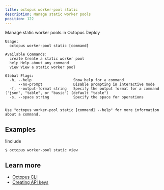 ```yaml
---
title: octopus worker-pool static
description: Manage static worker pools
position: 122
---
```


Manage static worker pools in Octopus Deploy


```text
Usage:
  octopus worker-pool static [command]

Available Commands:
  create Create a static worker pool
  help Help about any command
  view View a static worker pool

Global Flags:
  -h, --help                   Show help for a command
      --no-prompt              Disable prompting in interactive mode
  -f, --output-format string   Specify the output format for a command ("json", "table", or "basic") (default "table")
  -s, --space string           Specify the space for operations


Use "octopus worker-pool static [command] --help" for more information about a command.
```

## Examples

!include <samples-instance>


```text
$ octopus worker-pool static view

```

## Learn more

- [Octopus CLI](/docs/octopus-rest-api/cli/index.md)
- [Creating API keys](/docs/octopus-rest-api/how-to-create-an-api-key.md)